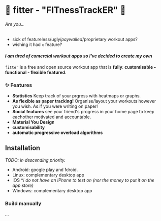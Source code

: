 # 🦾 fitter - "FITnessTrackER" 💪
###### Are you...
- sick of featureless/ugly/_paywalled_/proprietary workout apps?
- wishing it had `x` feature?

#### *I am tired of comercial workout apps so I've decided to create my own*
`fitter` is a free and open source workout app that is **fully: customisable - functional - flexible featured**.


### ✨ Features
- **Statistics** Keep track of your prgress with heatmaps or graphs.
- **As flexible as paper tracking!** Organise/layout your workouts however you wish. As if you were writing on paper!
- **Social features** see your friend's progress in your home page to keep eachother motivated and accountable.
- **Material You Design**
- **customisability**
- **automatic progressive overload algorithms**

## Installation
_TODO: in descending priority._
- Android: google play and fdroid.
- Linux: complementary desktop app
- IOS **I do not have an IPhone to test on (nor the money to put it on the app store)*
- Windows: complementary desktop app
### Build manually
...

## 
